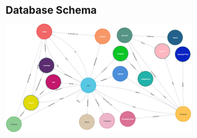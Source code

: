 <!-- TITLE: Technical Documentation -->
<!-- SUBTITLE: A quick summary of Technical Documentation -->

# Database Schema
![Graph](/uploads/technical-diagrams/graph.png "Graph")